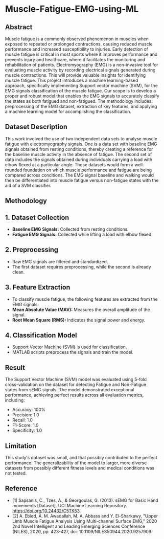 # Muscle-Fatigue-EMG-using-ML
## Abstract
Muscle fatigue is a commonly observed phenomenon in muscles when exposed to repeated or prolonged contractions, causing reduced muscle performance and increased susceptibility to injuries. Early detection of muscle fatigue is critical in most sports where it improves performance and prevents injury and healthcare, where it facilitates the monitoring and rehabilitation of patients. Electromyography (EMG) is a non-invasive tool for evaluating muscle activity by recording electrical signals generated during muscle contractions. This will provide valuable insights for identifying muscle fatigue. This project introduces a machine learning-based approach, specifically implementing Support vector machine (SVM), for the EMG signals classification of the muscle fatigue. Our scope is to develop a proper and robust model that enables the EMG signals to accurately classify the states as both fatigued and non-fatigued. The methodology includes: preprocessing of the EMG dataset, extraction of key features, and applying a machine learning model for accomplishing the classification. 

## Dataset Description
This work involved the use of two independent data sets to analyse muscle fatigue with electromyography signals. One is a data set with baseline EMG signals obtained from resting conditions, thereby creating a reference for the baseline muscle activity in the absence of fatigue. The second set of data includes the signals obtained during individuals carrying a load with elbow flexed at a particular angle. These datasets would form a well-rounded foundation on which muscle performance and fatigue are being compared across conditions. The EMG signal baseline and walking would then be differentiated into muscle fatigue versus non-fatigue states with the aid of a SVM classifier.

## Methodology
## 1. Dataset Collection  
- **Baseline EMG Signals:** Collected from resting conditions.  
- **Fatigue EMG Signals:** Collected while lifting a load with elbow flexed.  

## 2. Preprocessing  
- Raw EMG signals are filtered and standardized.  
- The first dataset requires preprocessing, while the second is already clean.

## 3. Feature Extraction
- To classify muscle fatigue, the following features are extracted from the EMG signals:  
- **Mean Absolute Value (MAV):** Measures the overall amplitude of the signal.  
- **Root Mean Square (RMS):** Indicates the signal power and energy.
  
## 4. Classification Model  
- Support Vector Machine (SVM) is used for classification.  
- MATLAB scripts preprocess the signals and train the model.

## Result
The Support Vector Machine (SVM) model was evaluated using 5-fold cross-validation on the dataset for detecting Fatigue and Non-Fatigue states from sEMG signals. The model demonstrated exceptional performance, achieving perfect results across all evaluation metrics, including:
- Accuracy: 100%
- Precision: 1.0
- Recall: 1.0
- F1-Score: 1.0
- Specificity: 1.0

## Limitation
This study's dataset was small, and that possibly contributed to the perfect performance. The generalizability of the model to larger, more diverse datasets from possibly different fitness levels and medical conditions was not tested.

## Reference
- [1] Sapsanis, C., Tzes, A., & Georgoulas, G. (2013). sEMG for Basic Hand movements [Dataset]. UCI Machine Learning Repository. https://doi.org/10.24432/C5TK53.
- [2] A. Ebied, A. M. Awadallah, M. A. Abbass and Y. El-Sharkawy, 
"Upper Limb Muscle Fatigue Analysis Using Multi-channel Surface EMG," 
2020 2nd Novel Intelligent and Leading Emerging Sciences Conference (NILES), 2020,
pp. 423-427, doi: 10.1109/NILES50944.2020.9257909.



